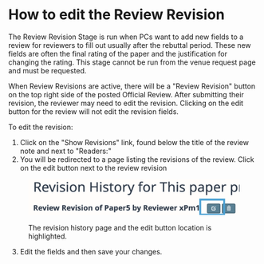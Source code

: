 # How to edit the Review Revision

The Review Revision Stage is run when PCs want to add new fields to a review for reviewers to fill out usually after the rebuttal period. These new fields are often the final rating of the paper and the justification for changing the rating. This stage cannot be run from the venue request page and must be requested.

When Review Revisions are active, there will be a "Review Revision" button on the top right side of the posted Official Review. After submitting their revision, the reviewer may need to edit the revision. Clicking on the edit button for the review will not edit the revision fields.&#x20;

To edit the revision:

1. Click on the "Show Revisions" link, found below the title of the review note and next to "Readers:"
2. You will be redirected to a page listing the revisions of the review. Click on the edit button next to the review revision

<figure><img src="../../.gitbook/assets/Screen Shot 2023-07-12 at 12.55.52 PM.png" alt=""><figcaption><p>The revision history page and the edit button location is highlighted.</p></figcaption></figure>

3. Edit the fields and then save your changes.
